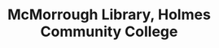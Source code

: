 ---
layout: repo
title: "McMorrough Library, Holmes Community College"
id: 23371
permalink: repos/23371/
---